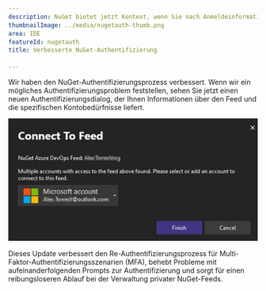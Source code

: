 ```yaml
---
description: NuGet bietet jetzt Kontext, wenn Sie nach Anmeldeinformationen gefragt werden.
thumbnailImage: ../media/nugetauth-thumb.png
area: IDE
featureId: nugetauth
title: Verbesserte NuGet-Authentifizierung

---
```



Wir haben den NuGet-Authentifizierungsprozess verbessert. Wenn wir ein mögliches Authentifizierungsproblem feststellen, sehen Sie jetzt einen neuen Authentifizierungsdialog, der Ihnen Informationen über den Feed und die spezifischen Kontobedürfnisse liefert.

![NuGet Authentifizierungsdialog](../media/nugetauthdialog.png)

Dieses Update verbessert den Re-Authentifizierungsprozess für Multi-Faktor-Authentifizierungsszenarien (MFA), behebt Probleme mit aufeinanderfolgenden Prompts zur Authentifizierung und sorgt für einen reibungsloseren Ablauf bei der Verwaltung privater NuGet-Feeds.
